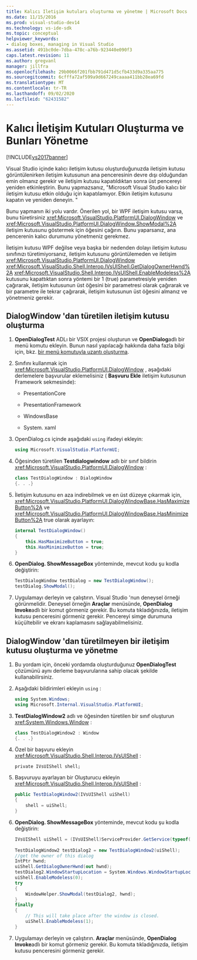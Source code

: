 ```yaml
---
title: Kalıcı Iletişim kutuları oluşturma ve yönetme | Microsoft Docs
ms.date: 11/15/2016
ms.prod: visual-studio-dev14
ms.technology: vs-ide-sdk
ms.topic: conceptual
helpviewer_keywords:
- dialog boxes, managing in Visual Studio
ms.assetid: 491bc0de-7dba-478c-a76b-923440e090f3
caps.latest.revision: 11
ms.author: gregvanl
manager: jillfra
ms.openlocfilehash: 29b0066f201fbb791d471d5cfb433d9a335aa775
ms.sourcegitcommit: 6cfffa72af599a9d667249caaaa411bb28ea69fd
ms.translationtype: MT
ms.contentlocale: tr-TR
ms.lasthandoff: 09/02/2020
ms.locfileid: "62431582"
---
```

# <a name="creating-and-managing-modal-dialog-boxes"></a>Kalıcı İletişim Kutuları Oluşturma ve Bunları Yönetme
[!INCLUDE[vs2017banner](../includes/vs2017banner.md)]

Visual Studio içinde kalıcı iletişim kutusu oluşturduğunuzda iletişim kutusu görüntülenirken iletişim kutusunun ana penceresinin devre dışı olduğundan emin olmanız gerekir ve iletişim kutusu kapatıldıktan sonra üst pencereyi yeniden etkinleştirin. Bunu yapmazsanız, "Microsoft Visual Studio kalıcı bir iletişim kutusu etkin olduğu için kapatılamıyor. Etkin iletişim kutusunu kapatın ve yeniden deneyin. "  
  
 Bunu yapmanın iki yolu vardır. Önerilen yol, bir WPF iletişim kutusu varsa, bunu türetirsiniz <xref:Microsoft.VisualStudio.PlatformUI.DialogWindow> ve <xref:Microsoft.VisualStudio.PlatformUI.DialogWindow.ShowModal%2A> iletişim kutusunu göstermek için öğesini çağırın. Bunu yaparsanız, ana pencerenin kalıcı durumunu yönetmeniz gerekmez.  
  
 İletişim kutusu WPF değilse veya başka bir nedenden dolayı iletişim kutusu sınıfınızı türetimiyorsanız, iletişim kutusunu görüntülemeden ve iletişim <xref:Microsoft.VisualStudio.PlatformUI.DialogWindow> <xref:Microsoft.VisualStudio.Shell.Interop.IVsUIShell.GetDialogOwnerHwnd%2A> <xref:Microsoft.VisualStudio.Shell.Interop.IVsUIShell.EnableModeless%2A> kutusunu kapattıktan sonra yöntemi bir 1 (true) parametresiyle yeniden çağırarak, iletişim kutusunun üst öğesini bir parametresi olarak çağırarak ve bir parametre ile tekrar çağırarak, iletişim kutusunun üst öğesini almanız ve yönetmeniz gerekir.  
  
## <a name="creating-a-dialog-box-derived-from-dialogwindow"></a>DialogWindow 'dan türetilen iletişim kutusu oluşturma  
  
1. **OpenDialogTest** ADLı bir VSIX projesi oluşturun ve **OpenDialog**adlı bir menü komutu ekleyin. Bunun nasıl yapılacağı hakkında daha fazla bilgi için, bkz. [bir menü komutuyla uzantı oluşturma](../extensibility/creating-an-extension-with-a-menu-command.md).  
  
2. Sınıfını kullanmak için <xref:Microsoft.VisualStudio.PlatformUI.DialogWindow> , aşağıdaki derlemelere başvurular eklemelisiniz ( **Başvuru Ekle** iletişim kutusunun Framework sekmesinde):  
  
    - PresentationCore  
  
    - PresentationFramework  
  
    - WindowsBase  
  
    - System. xaml  
  
3. OpenDialog.cs içinde aşağıdaki `using` ifadeyi ekleyin:  
  
    ```csharp  
    using Microsoft.VisualStudio.PlatformUI;  
    ```  
  
4. Öğesinden türetilen **Testdialogwindow** adlı bir sınıf bildirin <xref:Microsoft.VisualStudio.PlatformUI.DialogWindow> :  
  
    ```csharp  
    class TestDialogWindow : DialogWindow  
    {. . .}  
    ```  
  
5. İletişim kutusunu en aza indirebilmek ve en üst düzeye çıkarmak için, <xref:Microsoft.VisualStudio.PlatformUI.DialogWindowBase.HasMaximizeButton%2A> ve <xref:Microsoft.VisualStudio.PlatformUI.DialogWindowBase.HasMinimizeButton%2A> true olarak ayarlayın:  
  
    ```csharp  
    internal TestDialogWindow()  
    {  
        this.HasMaximizeButton = true;  
        this.HasMinimizeButton = true;  
    }  
    ```  
  
6. **OpenDialog. ShowMessageBox** yönteminde, mevcut kodu şu kodla değiştirin:  
  
    ```csharp  
    TestDialogWindow testDialog = new TestDialogWindow();  
    testDialog.ShowModal();  
    ```  
  
7. Uygulamayı derleyin ve çalıştırın. Visual Studio 'nun deneysel örneği görünmelidir. Deneysel örneğin **Araçlar** menüsünde, **OpenDialog Invoke**adlı bir komut görmeniz gerekir. Bu komuta tıkladığınızda, iletişim kutusu penceresini görmeniz gerekir. Pencereyi simge durumuna küçültebilir ve ekranı kaplamasını sağlayabilmelisiniz.  
  
## <a name="creating-and-managing-a-dialog-box-not-derived-from-dialogwindow"></a>DialogWindow 'dan türetilmeyen bir iletişim kutusu oluşturma ve yönetme  
  
1. Bu yordam için, önceki yordamda oluşturduğunuz **OpenDialogTest** çözümünü aynı derleme başvurularına sahip olacak şekilde kullanabilirsiniz.  
  
2. Aşağıdaki bildirimleri ekleyin `using` :  
  
    ```csharp  
    using System.Windows;  
    using Microsoft.Internal.VisualStudio.PlatformUI;  
    ```  
  
3. **TestDialogWindow2** adlı ve öğesinden türetilen bir sınıf oluşturun <xref:System.Windows.Window> :  
  
    ```csharp  
    class TestDialogWindow2 : Window  
    {. . .}  
    ```  
  
4. Özel bir başvuru ekleyin <xref:Microsoft.VisualStudio.Shell.Interop.IVsUIShell> :  
  
    ```  
    private IVsUIShell shell;  
    ```  
  
5. Başvuruyu ayarlayan bir Oluşturucu ekleyin <xref:Microsoft.VisualStudio.Shell.Interop.IVsUIShell> :  
  
    ```csharp  
    public TestDialogWindow2(IVsUIShell uiShell)  
    {  
        shell = uiShell;  
    }  
    ```  
  
6. **OpenDialog. ShowMessageBox** yönteminde, mevcut kodu şu kodla değiştirin:  
  
    ```csharp  
    IVsUIShell uiShell = (IVsUIShell)ServiceProvider.GetService(typeof(SVsUIShell));  
  
    TestDialogWindow2 testDialog2 = new TestDialogWindow2(uiShell);  
    //get the owner of this dialog  
    IntPtr hwnd;  
    uiShell.GetDialogOwnerHwnd(out hwnd);  
    testDialog2.WindowStartupLocation = System.Windows.WindowStartupLocation.CenterOwner;  
    uiShell.EnableModeless(0);  
    try  
    {  
        WindowHelper.ShowModal(testDialog2, hwnd);  
    }  
    finally  
    {  
        // This will take place after the window is closed.  
        uiShell.EnableModeless(1);  
    }  
    ```  
  
7. Uygulamayı derleyin ve çalıştırın. **Araçlar** menüsünde, **OpenDialog Invoke**adlı bir komut görmeniz gerekir. Bu komuta tıkladığınızda, iletişim kutusu penceresini görmeniz gerekir.
